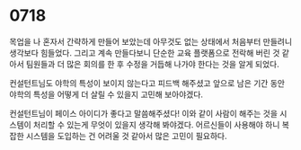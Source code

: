 # 0718

목업을 나 혼자서 간략하게 만들어 보았는데 아무것도 없는 상태에서 처음부터 만들려니 생각보다 힘들었다. 그리고 계속 만들다보니 단순한 교육 플랫폼으로 전락해 버린 것 같아서 팀원들과 더 많은 회의를 한 후 수정을 거듭해 나가야 한다는 것을 알게 되었다.

컨설턴트님도 야학의 특성이 보이지 않는다고 피드백 해주셨고 앞으로 남은 기간 동안 야학의 특성을 어떻게 더 살릴 수 있을지 고민해 보아야겠다.

컨설턴트님이 페이스 아이디가 좋다고 말씀해주셨다! 이와 같이 사람이 해주는 것을 시스템이 처리할 수 있는게 무엇이 있을지 생각해 봐야겠다. 어르신들이 사용해야 하니 복잡한 시스템을 도입하는 건 어려울 것 같아서 많은 고민이 필요하다. 


